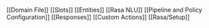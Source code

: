 [[Domain File]]
[[Slots]]
[[Entities]]
[[Rasa NLU]]
[[Pipeline and Policy Configuration]] 
[[Responses]]
[[Custom Actions]]
[[Rasa/Setup]] 

